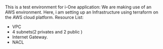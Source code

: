 This is a test environment for i-One application:
We are making use of an AWS environment. Here, i am setting up an Infrastructure using terraform on the AWS cloud platform. 
Resource List:
- VPC
- 4 subnets(2 privates and 2 public )
- Internet Gateway.
- NACL